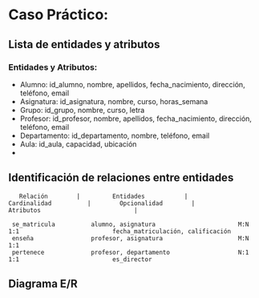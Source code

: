 # Caso Práctico:

## Lista de entidades y atributos

### Entidades y Atributos:

- Alumno: id_alumno, nombre, apellidos, fecha_nacimiento, dirección, teléfono, email
- Asignatura: id_asignatura, nombre, curso, horas_semana
- Grupo: id_grupo, nombre, curso, letra
- Profesor: id_profesor, nombre, apellidos, fecha_nacimiento, dirección, teléfono, email
- Departamento: id_departamento, nombre, teléfono, email
- Aula: id_aula, capacidad, ubicación
-

## Identificación de relaciones entre entidades

       Relación        |         Entidades           |          Cardinalidad          |        Opcionalidad        |                          Atributos                          |

     se_matricula          alumno, asignatura                       M:N                             1:1                          fecha_matriculación, calificación
     enseña                profesor, asignatura                     M:N                             1:1
     pertenece             profesor, departamento                   N:1                             1:1                          es_director

## Diagrama E/R
